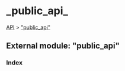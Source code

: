 # \_public\_api\_

[API](../../api-1.md) &gt; ["public\_api"](_public_api_.md)

## External module: "public\_api"

### Index

